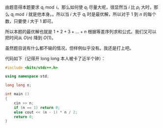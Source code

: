 由题意得本题要求 $q_i\bmod i$。那么如何使 $q_i$ 尽量大呢，很显然当 $i$ 比 $p_i$ 大时，那么 $q_i\bmod i$ 就是他本身。。所以当 $i$ 大于 $q_i$ 时是最优解，所以对于 1 到 $n$ 的每个数，只要使 $i$ 大于 1 即可。

所以本题的最优解也就是 $1+2+3+...+n$ 根据等差序列求和公式。我们又可以把时间从 $O(n)$ 降到 $O(1)$。

虽然题目说有什么都不输的情况，但样例似乎没有。我还是打上吧。

代码如下（记得开 long long 本人被卡了近半个钟）：

```cpp
#include <bits/stdc++.h>

using namespace std;

long long n;

int main ()
{
    cin >> n;
    if (n == 1) return 0;
    else cout << (n - 1) * n / 2;
    return 0;
}
```
